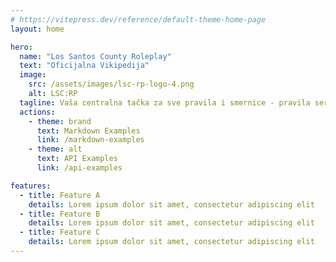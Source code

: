 ```yaml
---
# https://vitepress.dev/reference/default-theme-home-page
layout: home

hero:
  name: "Los Santos County Roleplay"
  text: "Oficijalna Vikipedija"
  image:
    src: /assets/images/lsc-rp-logo-4.png
    alt: LSC:RP
  tagline: Vaša centralna tačka za sve pravila i smernice - pravila servera, smernice zajednice, uslovi korišćenja, politika privatnosti, dokumentovani sistemi i ostalo.
  actions:
    - theme: brand
      text: Markdown Examples
      link: /markdown-examples
    - theme: alt
      text: API Examples
      link: /api-examples

features:
  - title: Feature A
    details: Lorem ipsum dolor sit amet, consectetur adipiscing elit
  - title: Feature B
    details: Lorem ipsum dolor sit amet, consectetur adipiscing elit
  - title: Feature C
    details: Lorem ipsum dolor sit amet, consectetur adipiscing elit
---
```


